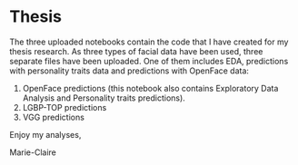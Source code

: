 # Thesis

The three uploaded notebooks contain the code that I have created for my thesis research.
As three types of facial data have been used, three separate files have been uploaded. 
One of them includes EDA, predictions with personality traits data and predictions with OpenFace data:

1. OpenFace predictions (this notebook also contains Exploratory Data Analysis and Personality traits predictions).
2. LGBP-TOP predictions
3. VGG predictions

Enjoy my analyses,

Marie-Claire
